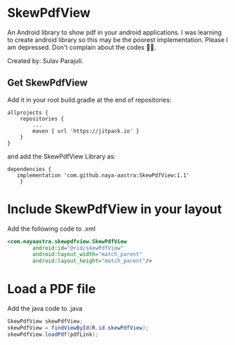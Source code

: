 # SkewPdfView
An Android library to show pdf in your android applications. I was learning to create android library so this may be the poorest implementation. Please 
I am depressed. Don't complain about the codes 🥺🥺.

Created by: Sulav Parajuli.

## Get SkewPdfView
Add it in your root build.gradle at the end of repositories:


```
allprojects {
	repositories {
		...
		maven { url 'https://jitpack.io' }
	}
}
```

and add the SkewPdfView Library as:

```
dependencies {
   implementation 'com.github.naya-aastra:SkewPdfView:1.1'
	}
```


# Include SkewPdfView in your layout

Add the following code to <your-layout-file>.xml

```xml
<com.nayaastra.skewpdfview.SkewPdfView
        android:id="@+id/skewPdfView"
        android:layout_width="match_parent"
        android:layout_height="match_parent"/>
```

# Load a PDF file

Add the java code to <your-java-class>.java

```java
SkewPdfView skewPdfView;
skewPdfView = findViewById(R.id.skewPdfView);
skewPdfView.loadPdf(pdfLink);
```


